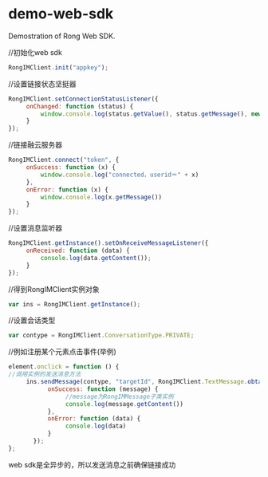 demo-web-sdk
============

Demostration of Rong Web SDK.

//初始化web sdk
```js
RongIMClient.init("appkey");
```
//设置链接状态坚挺器
```js
RongIMClient.setConnectionStatusListener({  
     onChanged: function (status) {  
         window.console.log(status.getValue(), status.getMessage(), new Date()) 
     }  
}); 
```
//链接融云服务器
```js
RongIMClient.connect("token", {
     onSuccess: function (x) {
         window.console.log("connected，userid＝" + x)
     },
     onError: function (x) {
         window.console.log(x.getMessage())
     }
});
```
//设置消息监听器
```js
RongIMClient.getInstance().setOnReceiveMessageListener({
     onReceived: function (data) {
         console.log(data.getContent());
     }
});
```
//得到RongIMClient实例对象
```js
var ins = RongIMClient.getInstance();
```
//设置会话类型
```js
var contype = RongIMClient.ConversationType.PRIVATE;
```
//例如注册某个元素点击事件(举例)
```js
element.onclick = function () {
//调用实例的发送消息方法
     ins.sendMessage(contype, "targetId", RongIMClient.TextMessage.obtain("内容"), null, {
           onSuccess: function (message) {
                //message为RongIMMessage子类实例
                console.log(message.getContent())
           },
           onError: function (data) {
                console.log(data)
           }
       });
};
```
web sdk是全异步的，所以发送消息之前确保链接成功
